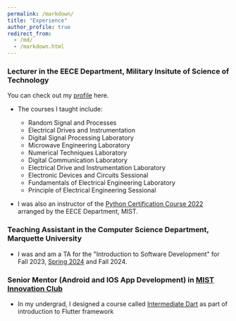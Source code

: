 ```yaml
---
permalink: /markdown/
title: "Experience"
author_profile: true
redirect_from: 
  - /md/
  - /markdown.html
---
```

### Lecturer in the EECE Department, Military Insitute of Science of Technology 
You can check out my [profile](https://mist.ac.bd/department/eece/facultyMembers/dibaloke_chanda-371) here.
- The courses I taught include:
  - Random Signal and Processes
  - Electrical Drives and Instrumentation
  - Digital Signal Processing Laboratory
  - Microwave Engineering Laboratory
  - Numerical Techniques Laboratory
  - Digital Communication Laboratory
  - Electrical Drive and Instrumentation Laboratory
  - Electronic Devices and Circuits Sessional
  - Fundamentals of Electrical Engineering Laboratory
  - Principle of Electrical Engineering Sessional
 
- I was also an instructor of the [Python Certification Course 2022](https://eece.gitbook.io/python-certification-course-2022) arranged by the EECE Department, MIST.

### Teaching Assistant in the Computer Science Department, Marquette University 
-  I was and am a TA for the "Introduction to Software Development" for Fall 2023, [Spring 2024](https://www.marquette.edu/computer-science/teaching-research-assistant-assignments.php) and Fall 2024.

### Senior Mentor (Android and IOS App Development) in [MIST Innovation Club](https://innovationclub.mist.ac.bd/)
- In my undergrad, I designed a course called [Intermediate Dart](https://eece.gitbook.io/mist-innovation-club-flutter-course-1) as part of introduction to Flutter framework 
